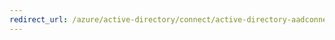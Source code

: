 ```yaml
---
redirect_url: /azure/active-directory/connect/active-directory-aadconnectsync-feature-directory-extensions
---
```

